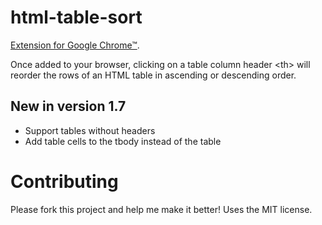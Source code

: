 # html-table-sort

[Extension for Google Chrome™](https://chrome.google.com/webstore/detail/html-table-auto-sort/bpgbkjehkeffmmjfmdlmjjlffgkdcljp).

Once added to your browser, clicking on a table column header &lt;th> will reorder the rows of an HTML table in ascending or descending order.

## New in version 1.7

- Support tables without headers
- Add table cells to the tbody instead of the table

# Contributing

Please fork this project and help me make it better! Uses the MIT license.
